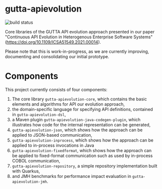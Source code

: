 # gutta-apievolution
![build status](https://github.com/holgerknoche/gutta-apievolution/actions/workflows/maven-build.yml/badge.svg)

Core libraries of the GUTTA API evolution approach presented in our paper "Continuous API Evolution in Heterogenous Enterprise Software Systems" (https://doi.org/10.1109/ICSA51549.2021.00014).

Please note that this is work-in-progress, as we are currently improving, documenting and consolidating our initial prototype.

# Components
This project currently consists of four components:

1. The core library `gutta-apievolution-core`, which contains the basic elements and algorithms for API our evolution approach,
1. the domain-specific language for specifying API definitions, contained in `gutta-apievolution-dsl`,
1. a Maven plugin `gutta-apievolution-java-codegen-plugin`, which illustrates how code for the internal representation can be generated,
1. `gutta-apievolution-json`, which shows how the approach can be applied to JSON-based communication,
1. `gutta-apievolution-inprocess`, which shows how the approach can be applied to in-process invocations in Java
1. `gutta-apievolution-fixedformat`, which shows how the approach can be applied to fixed-format communication such as used by in-process COBOL communication,
1. `gutta-apievolution-repository`, a simple repository implementation built with Quarkus,
1. and JMH benchmarks for performance impact evaluation in `gutta-apievolution-jmh`.
